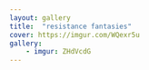 ```yaml
---
layout: gallery
title:  "resistance fantasies"
cover: https://imgur.com/WQexr5u
gallery:
    - imgur: ZHdVcdG
---
```



